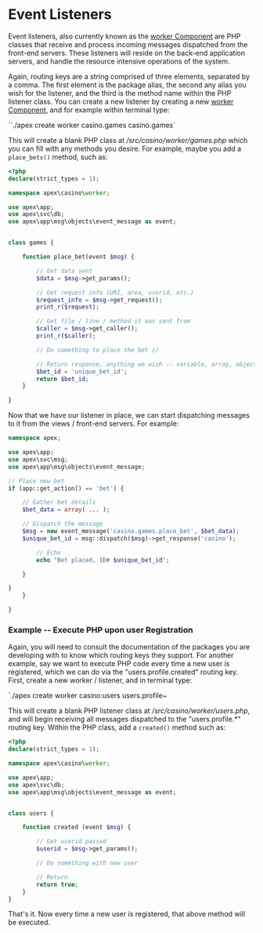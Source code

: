 
# Event Listeners

Event listeners, also currently known as the [worker Component](components/worker.md) are PHP classes that
receive and process incoming messages dispatched from the front-end servers.  These listeners will reside on
the back-end application servers, and handle the resource intensive operations of the system.

Again, routing keys are a string comprised of three elements, separated by a comma.  The first element is the
package alias, the second any alias you wish for the listener, and the third is the method name within the PHP
listener class.  You can create a new listener by creating a new [worker Component](components/worker.md), and
for example within terminal type:

``./apex create worker casino.games casino.games`

This will create a blank PHP class at */src/casino/worker/games.php* which you can fill with any methods you
desire.  For example, maybe you add a `place_bets()` method, such as:

~~~php
<?php
declare(strict_types = 1);

namespace apex\casino\worker;

use apex\app;
use apex\svc\db;
use apex\app\msg\objects\event_message as event;


class games {

    function place_bet(event $msg) {

        // Get data sent
        $data = $msg->get_params();

        // Get request info (URI, area, userid, etc.)
        $request_info = $msg->get_request();
        print_r($request);

        // Get file / line / method it was sent from
        $caller = $msg->get_caller();
        print_r($caller);

        // Do something to place the bet //

        // Return response, anything we wish -- variable, array, object, etc.
        $bet_id = 'unique_bet_id';
        return $bet_id;
    }

}
~~~

Now that we have our listener in place, we can start dispatching messages to it from the views / front-end
servers.  For example:

~~~php
namespace apex;

use apex\app;
use apex\svc\msg;
use apex\app\msg\objects\event_message;

// Place new bet
if (app::get_action() == 'bet') {

    // Gather bet details
    $bet_data = array( ... );

    // Dispatch the message
    $msg = new event_message('casino.games.place_bet', $bet_data);
    $unique_bet_id = msg::dispatch($msg)->get_response('casino');

        // Echo
        echo "Bet placed, ID# $unique_bet_id";

    }

}
    }

}
~~~


### Example -- Execute PHP upon user Registration

Again, you will need to consult the documentation of the packages you are developing with to know which
routing keys they support.  For another example, say we want to execute PHP code every time a new user is
registered, which we can do via the "users.profile.created" routing key.  First, create a new worker /
listener, and in terminal type:

`./apex create worker casino:users users.profile~

This will create a blank PHP listener class at */src/casino/worker/users.php*, and will begin receiving all
messages dispatched to the "users.profile.*" routing key.  Within the PHP class, add a `created()` method such
as:

~~~php
<?php
declare(strict_types = 1);

namespace apex\casino\worker;

use apex\app;
use apex\svc\db;
use apex\app\msg\objects\event_message as event;


class users {

    function created (event $msg) {

        // Get userid passed
        $userid = $msg->get_params();

        // Do something with new user

        // Return
        return true;
    }
}
~~~

That's it.  Now every time a new user is registered, that above method will be executed.



